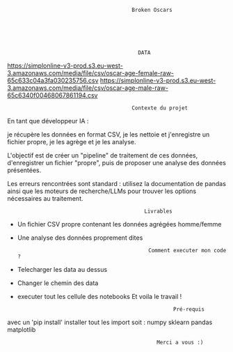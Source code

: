                                             Broken Oscars

                                            
                                              
                                              
                                              
                                              
                                              DATA
https://simplonline-v3-prod.s3.eu-west-3.amazonaws.com/media/file/csv/oscar-age-female-raw-65c633c04a3fa030235756.csv
https://simplonline-v3-prod.s3.eu-west-3.amazonaws.com/media/file/csv/oscar-age-male-raw-65c6340f00468067861194.csv
                                           
                                            
                                            
                                            Contexte du projet
En tant que développeur IA :

je récupère les données en format CSV,
je les nettoie et j'enregistre un fichier propre,
je les agrège et je les analyse.
​

L'objectif est de créer un "pipeline" de traitement de ces données, d'enregistrer un fichier "propre", puis de proposer une analyse des données présentées.

Les erreurs rencontrées sont standard : utilisez la documentation de pandas ainsi que les moteurs de recherche/LLMs pour trouver les options nécessaires au traitement.
                                               
                                                
                                                Livrables
- Un fichier CSV propre contenant les données agrégées homme/femme
- Une analyse des données proprement dites

                                                Comment executer mon code ? 
- Telecharger les data au dessus
- Changer le chemin des data
- executer tout les cellule des notebooks
          Et voila le travail !


                                                        Pré-requis

avec un 'pip install' installer tout les import soit : 
         numpy
        sklearn
        pandas
        matplotlib

                                                    Merci a vous :)
  
